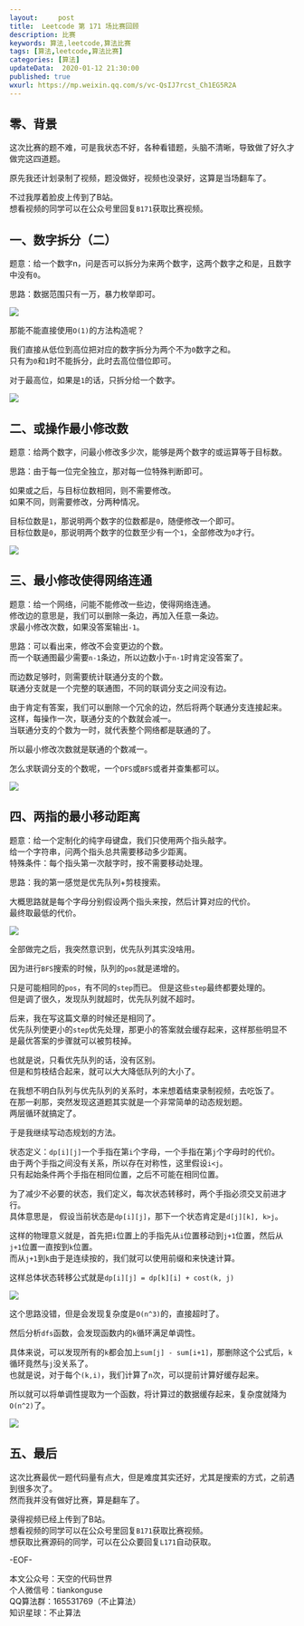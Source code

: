 ```yaml
---   
layout:     post  
title:  Leetcode 第 171 场比赛回顾 
description: 比赛  
keywords: 算法,leetcode,算法比赛  
tags: [算法,leetcode,算法比赛]    
categories: [算法]  
updateData:  2020-01-12 21:30:00  
published: true  
wxurl: https://mp.weixin.qq.com/s/vc-QsIJ7rcst_Ch1EG5R2A  
---  
```



## 零、背景  


这次比赛的题不难，可是我状态不好，各种看错题，头脑不清晰，导致做了好久才做完这四道题。  


原先我还计划录制了视频，题没做好，视频也没录好，这算是当场翻车了。  


不过我厚着脸皮上传到了B站。  
想看视频的同学可以在公众号里回复`B171`获取比赛视频。  


## 一、数字拆分（二）  


题意：给一个数字n，问是否可以拆分为来两个数字，这两个数字之和是，且数字中没有`0`。  


思路：数据范围只有一万，暴力枚举即可。  


![](//res2020.tiankonguse.com/images/2020/01/12/001.png)  


那能不能直接使用`O(1)`的方法构造呢？  


我们直接从低位到高位把对应的数字拆分为两个不为`0`数字之和。  
只有为`0`和`1`时不能拆分，此时去高位借位即可。  


对于最高位，如果是`1`的话，只拆分给一个数字。  


![](//res2020.tiankonguse.com/images/2020/01/12/002.png)  



## 二、或操作最小修改数  


题意：给两个数字，问最小修改多少次，能够是两个数字的或运算等于目标数。  


思路：由于每一位完全独立，那对每一位特殊判断即可。  


如果或之后，与目标位数相同，则不需要修改。  
如果不同，则需要修改，分两种情况。  


目标位数是`1`，那说明两个数字的位数都是`0`，随便修改一个即可。  
目标位数是`0`，那说明两个数字的位数至少有一个`1`，全部修改为`0`才行。  


![](//res2020.tiankonguse.com/images/2020/01/12/003.png)  


## 三、最小修改使得网络连通  


题意：给一个网络，问能不能修改一些边，使得网络连通。  
修改边的意思是，我们可以删除一条边，再加入任意一条边。  
求最小修改次数，如果没答案输出`-1`。  


思路：可以看出来，修改不会变更边的个数。  
而一个联通图最少需要`n-1`条边，所以边数小于`n-1`时肯定没答案了。  


而边数足够时，则需要统计联通分支的个数。  
联通分支就是一个完整的联通图，不同的联调分支之间没有边。  


由于肯定有答案，我们可以删除一个冗余的边，然后将两个联通分支连接起来。  
这样，每操作一次，联通分支的个数就会减一。  
当联通分支的个数为一时，就代表整个网络都是联通的了。  


所以最小修改次数就是联通的个数减一。  


怎么求联调分支的个数呢，一个`DFS`或`BFS`或者并查集都可以。  


![](//res2020.tiankonguse.com/images/2020/01/12/004.png)  


## 四、两指的最小移动距离  


题意：给一个定制化的纯字母键盘，我们只使用两个指头敲字。  
给一个字符串，问两个指头总共需要移动多少距离。  
特殊条件：每个指头第一次敲字时，按不需要移动处理。  


思路：我的第一感觉是优先队列+剪枝搜索。  


大概思路就是每个字母分别假设两个指头来按，然后计算对应的代价。  
最终取最低的代价。  


![](//res2020.tiankonguse.com/images/2020/01/12/005.png)  


全部做完之后，我突然意识到，优先队列其实没啥用。  


因为进行`BFS`搜索的时候，队列的`pos`就是递增的。  


只是可能相同的`pos`，有不同的`step`而已。
但是这些`step`最终都要处理的。  
但是调了很久，发现队列就超时，优先队列就不超时。


后来，我在写这篇文章的时候还是相同了。  
优先队列使更小的`step`优先处理，那更小的答案就会缓存起来，这样那些明显不是最优答案的步骤就可以被剪枝掉。  


也就是说，只看优先队列的话，没有区别。  
但是和剪枝结合起来，就可以大大降低队列的大小了。  


在我想不明白队列与优先队列的关系时，本来想着结束录制视频，去吃饭了。  
在那一刹那，突然发现这道题其实就是一个非常简单的动态规划题。  
两层循环就搞定了。  


于是我继续写动态规划的方法。  


状态定义：`dp[i][j]`一个手指在第`i`个字母，一个手指在第`j`个字母时的代价。  
由于两个手指之间没有关系，所以存在对称性，这里假设`i<j`。  
只有起始条件两个手指在相同位置，之后不可能在相同位置。  


为了减少不必要的状态，我们定义，每次状态转移时，两个手指必须交叉前进才行。  
具体意思是， 假设当前状态是`dp[i][j]`，那下一个状态肯定是`d[j][k], k>j`。  


这样的物理意义就是，首先把`i`位置上的手指先从`i`位置移动到`j+1`位置，然后从`j+1`位置一直按到`k`位置。  
而从`j+1`到`k`由于是连续按的，我们就可以使用前缀和来快速计算。  


这样总体状态转移公式就是`dp[i][j] = dp[k][i] + cost(k, j)`  



![](//res2020.tiankonguse.com/images/2020/01/12/006.png)  


这个思路没错，但是会发现复杂度是`O(n^3)`的，直接超时了。  


然后分析`dfs`函数，会发现函数内的`k`循环满足单调性。  


具体来说，可以发现所有的`k`都会加上`sum[j] - sum[i+1]`，那删除这个公式后，`k`循环竟然与`j`没关系了。  
也就是说，对于每个`(k,i)`，我们计算了`n`次，可以提前计算好缓存起来。  


所以就可以将单调性提取为一个函数，将计算过的数据缓存起来，复杂度就降为`O(n^2)`了。  


![](//res2020.tiankonguse.com/images/2020/01/12/007.png)  


## 五、最后  


这次比赛最优一题代码量有点大，但是难度其实还好，尤其是搜索的方式，之前遇到很多次了。  
然而我并没有做好比赛，算是翻车了。  



录得视频已经上传到了B站。  
想看视频的同学可以在公众号里回复`B171`获取比赛视频。  
想获取比赛源码的同学，可以在公众要回复`L171`自动获取。  


-EOF-  


本文公众号：天空的代码世界  
个人微信号：tiankonguse  
QQ算法群：165531769（不止算法）  
知识星球：不止算法  

